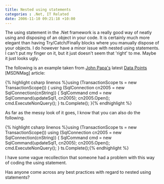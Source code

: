 ```yaml
---
title: Nested using statements
categories : .Net, IT Related
date: 2006-11-10 09:21:18 +10:00
---
```


The using statement in the .Net framework is a really good way of neatly using and disposing of an object in your code. It is certainly much more elegant than having Try/Catch/Finally blocks where you manually dispose of your objects. I do however have a minor issue with nested using statements. I can't put my finger on it, but it just doesn't seem that 'right' to me. Maybe it just looks ugly.

The following is an example taken from [John Papa's][0] latest [Data Points][1] [MSDNMag] article:

{% highlight csharp linenos %}using (TransactionScope ts = new TransactionScope()) { using (SqlConnection cn2005 = new SqlConnection(cnString)) { SqlCommand cmd = new SqlCommand(updateSql1, cn2005); cn2005.Open(); cmd.ExecuteNonQuery(); } ts.Complete(); }{% endhighlight %}

As far as the messy look of it goes, I know that you can also do the following.

{% highlight csharp linenos %}using (TransactionScope ts = new TransactionScope()) using (SqlConnection cn2005 = new SqlConnection(cnString)) { SqlCommand cmd = new SqlCommand(updateSql1, cn2005); cn2005.Open(); cmd.ExecuteNonQuery(); } ts.Complete();{% endhighlight %}

I have some vague recollection that someone had a problem with this way of coding the using statement.

Has anyone come across any best practices with regard to nested using statements?

[0]: http://codebetter.com/blogs/john.papa/archive/2006/10/15/System.Transactions-Revisited-2-Years-Later.aspx
[1]: http://msdn.microsoft.com/msdnmag/issues/06/11/DataPoints/default.aspx
